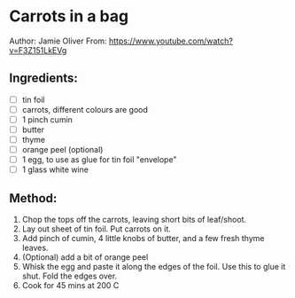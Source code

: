 # Carrots in a bag
Author: Jamie Oliver
From: https://www.youtube.com/watch?v=F3Z151LkEVg
## Ingredients:
- [ ] tin foil
- [ ] carrots, different colours are good
- [ ] 1 pinch cumin
- [ ] butter
- [ ] thyme
- [ ] orange peel (optional)
- [ ] 1 egg, to use as glue for tin foil "envelope"
- [ ] 1 glass white wine
## Method:
1. Chop the tops off the carrots, leaving short bits of leaf/shoot.
2. Lay out sheet of tin foil. Put carrots on it.
3. Add pinch of cumin, 4 little knobs of butter, and a few fresh thyme leaves.
4. (Optional) add a bit of orange peel
5. Whisk the egg and paste it along the edges of the foil. Use this to glue it shut. Fold the edges over.
6. Cook for 45 mins at 200 C